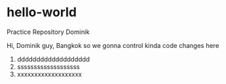 hello-world
===========

Practice Repository Dominik

Hi, Dominik guy, Bangkok 
so we gonna control kinda code changes here
1. ddddddddddddddddddd 
2. sssssssssssssssssss
3. xxxxxxxxxxxxxxxxxxx
